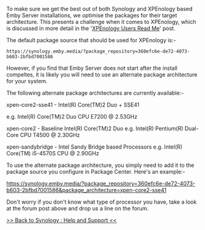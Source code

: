 To make sure we get the best out of both Synology and XPEnology based Emby Server installations, we optimise the packages for their target architecture. This presents a challenge when it comes to XPEnology, which is discussed in more detail in the '[XPEnology Users Read Me](https://emby.media/community/index.php?/topic/40411-xpenology-users-read-me/)' post.

The default package source that should be used for XPEnology is:-

    https://synology.emby.media/?package_repository=360efc6e-de72-4073-b603-2bfbd7001586

However, if you find that Emby Server does not start after the install compeltes, it is likely you will need to use an alternate package architecture for your system.

The following alternate package architectures are currently available:-

xpen-core2-sse41 - Intel(R) Core(TM)2 Duo + SSE41

e.g. Intel(R) Core(TM)2 Duo CPU E7200  @ 2.53GHz

xpen-core2 - Baseline Intel(R) Core(TM)2 Duo
e.g. Intel(R) Pentium(R) Dual-Core CPU T4500 @ 2.30GHz

xpen-sandybridge - Intel Sandy Bridge based Processors
e.g. Intel(R) Core(TM) i5-4570S CPU @ 2.90GHz

To use the alternate package architecture, you simply need to add it to the package source you configure in Package Center. Here's an example:-

https://synology.emby.media/?package_repository=360efc6e-de72-4073-b603-2bfbd7001586&package_architecture=xpen-core2-sse41

Don't worry if you don't know what type of processor you have, take a look at the forum post above and drop us a line on the forum.

[>> Back to Synology : Help and Support <<](https://github.com/MediaBrowser/Wiki/wiki/Synology-:-Help-and-Support)